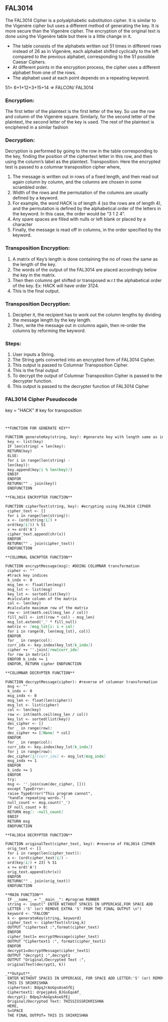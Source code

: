 ## FAL3014

The FAL3014 Cipher is a polyalphabetic substitution cipher. It is similar to the Vigenère cipher but uses a different method of generating the key. It is more secure than the Vigenère cipher.
The encryption of the original text is done using the Vigenère table but there is a little change in it.
- The table consists of the alphabets written out 51 times in different rows instead of 26 as in Vigenère, each alphabet shifted cyclically to the left compared to the previous
  alphabet, corresponding to the 51 possible Caesar Ciphers.
- At different points in the encryption process, the cipher uses a different alphabet from one of the rows.
- The alphabet used at each point depends on a repeating keyword.

51= 6+1+12+3+15+14 => FALCON/ FAL3014

### Encryption:
The first letter of the plaintext is the first letter of the key. So use the row and column of the Vigenère square. Similarly, for the second letter of the plaintext, the second letter of the key is used.
The rest of the plaintext is enciphered in a similar fashion


### Decryption:
Decryption is performed by going to the row in the table corresponding to the key, finding the position of the ciphertext letter in this row, and then using the column’s label as the plaintext.
Transposition: Here the encrypted test is passed to a columnar transposition cipher where,
1. The message is written out in rows of a fixed length, and then read out again column by column, and the columns are chosen in some scrambled order.
2. Width of the rows and the permutation of the columns are usually defined by a keyword.
3. For example, the word HACK is of length 4 (so the rows are of length 4), and the permutation is defined by the alphabetical order of the letters in the keyword. In this case,    the order would be “3 1 2 4”.
4. Any spare spaces are filled with nulls or left blank or placed by a character
5. Finally, the message is read off in columns, in the order specified by the keyword.

### Transposition Encryption:
1. A matrix of Key’s length is done containing the no of rows the same as the length of the key.
2. The words of the output of the FAL3014 are placed accordingly below the key in the matrix.
3. Then then columns get shifted or transposed w.r.t the alphabetical order of the key. Ex: HACK will have order 3124.
4. This is the final output.

### Transposition Decryption:
1. Decipher it, the recipient has to work out the column lengths by dividing the message length by the key length.
2. Then, write the message out in columns again, then re-order the columns by reforming the keyword.

### Steps:
1. User inputs a String.
2. The String gets converted into an encrypted form of FAL3014 Cipher.
3. This output is passed to Columnar Transposition Cipher.
4. This is the final output
5. To decrypt the output of Columnar Transposition Cipher is passed to the decrypter function.
6. This output is passed to the decrypter function of FAL3014 Cipher

### FAL3014 Cipher Pseudocode

key = "HACK" # key for transposition

```markdown


**FUNCTION FOR GENERATE KEY**

FUNCTION generateKey(string, key): #generate key with length same as input
 key <- list(key)
 IF len(string) = len(key):
 RETURN(key)
 ELSE:
 for i in range(len(string) -
 len(key)):
 key.append(key[i % len(key)])
 ENDIF
 ENDFOR
 RETURN("" . join(key))
 ENDFUNCTION

**FAL3014 ENCRYPTER FUNCTION**

FUNCTION cipherText(string, key): #ecrypting using FAL3014 CIPHER
 cipher_text <- []
 for i in range(len(string)):
 x <- (ord(string[i]) +
 ord(key[i])) % 51
 x += ord('A')
 cipher_text.append(chr(x))
 ENDFOR
 RETURN("" . join(cipher_text))
 ENDFUNCTION

**COLUMNAL ENCRPTER FUNCTION**

FUNCTION encryptMessage(msg): #DOING COLUMNAR transformation
 cipher <- ""
 #track key indices
 k_indx <- 0
 msg_len <- float(len(msg))
 msg_lst <- list(msg)
 key_lst <- sorted(list(key))
 #calculate column of the matrix
 col <- len(key)
 #calculate maximum row of the matrix
 row <- int(math.ceil(msg_len / col))
 fill_null <- int((row * col) - msg_len)
 msg_lst.extend('_' * fill_null)
 matrix <- [msg_lst[i: i + col]
 for i in range(0, len(msg_lst), col)]
 ENDFOR
 for _ in range(col):
 curr_idx <- key.index(key_lst[k_indx])
 cipher += ''.join([row[curr_idx]
 for row in matrix])
 ENDFOR k_indx += 1
 ENDFOR, RETURN cipher ENDFUNCTION

**COLUMNAR DECRYPTER FUNCTION**

FUNCTION decryptMessage(cipher): #reverse of columnar transformation
 msg <- ""
 k_indx <- 0
 msg_indx <- 0
 msg_len <- float(len(cipher))
 msg_lst <- list(cipher)
 col <- len(key)
 row <- int(math.ceil(msg_len / col))
 key_lst <- sorted(list(key))
 dec_cipher <- []
 for _ in range(row):
 dec_cipher += [[None] * col]
 ENDFOR
 for _ in range(col):
 curr_idx <- key.index(key_lst[k_indx])
 for j in range(row):
 dec_cipher[j][curr_idx] <- msg_lst[msg_indx]
 msg_indx += 1
 ENDFOR
 k_indx += 1
 ENDFOR
 try:
 msg <- ''.join(sum(dec_cipher, []))
 except TypeError:
 raise TypeError("This program cannot",
 "handle repeating words.")
 null_count <- msg.count('_')
 IF null_count > 0:
 RETURN msg[: -null_count]
 ENDIF
 RETURN msg
 ENDFUNCTION

**FAL3014 DECRYPTER FUNCTION**

FUNCTION originalText(cipher_text, key): #reverse of FAL3014 CIPHER
 orig_text <- []
 for i in range(len(cipher_text)):
 x <- (ord(cipher_text[i]) -
 ord(key[i]) + 23) % 51
 x += ord('A')
 orig_text.append(chr(x))
 ENDFOR
 RETURN("" . join(orig_text))
 ENDFUNCTION

**MAIN FUNCTION**
 IF __name__ = "__main__": #program RUNNER
 string <- input(" ENTER WITHOUT SPACES IN UPPERCASE,FOR SPACE ADD
 LETTER :'S' (or) REMOVE EXTRA 'S' FROM THE FINAL OUTPUT \n")
 keyword <- "FALCON"
 k <- generateKey(string, keyword)
 cipher_text <- cipherText(string,k)
 OUTPUT "ciphertext :",format(cipher_text)
 ENDFOR
 cipher_text1= encryptMessage(cipher_text)
 OUTPUT "Ciphertext1 :", format(cipher_text1)
 ENDFOR
 decrypt1=decryptMessage(cipher_text1)
 OUTPUT "decrypt1 :",decrypt1
 OUTPUT "Original/Decrypted Text :",
 originalText(decrypt1, k))

_**Output**_
 ENTER WITHOUT SPACES IN UPPERCASE, FOR SPACE ADD LETTER:'S' (or) REMOVE EXTRA 'S' FROM THE FINAL OUTPUT
 THIS IS SRIKRISHNA
 ciphertext: BdpqJrAoGpsAseGfEj
 Ciphertext1: drpejpAsG_BJGsEqoAf_
 decrypt1: BdpqJrAoGpsAseGfEj
 Original/Decrypted Text: THISSISSSRIKRISHNA
 HERE,
 S=SPACE
 THE FINAL OUTPUT= THIS IS SRIKRISHNA


